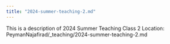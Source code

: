 ```yaml
---
title: "2024-summer-teaching-2.md"
---
```


This is a description of 2024 Summer Teaching Class 2
Location: PeymanNajafirad/_teaching/2024-summer-teaching-2.md

